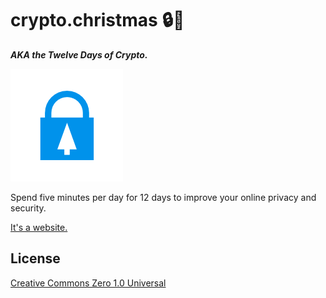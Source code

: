 # crypto.christmas 🔒🎄

**_AKA the Twelve Days of Crypto._**

![Logo](./static/apple-touch-icon.png)

Spend five minutes per day for 12 days to improve your online privacy and security.

[It's a website.](https://crypto.christmas)

## License

[Creative Commons Zero 1.0 Universal](./LICENSE)

